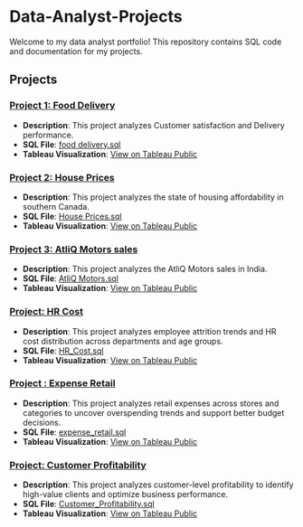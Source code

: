 # Data-Analyst-Projects

Welcome to my data analyst portfolio! This repository contains SQL code and documentation for my 
projects.

## Projects

### [Project 1: Food Delivery](project1/)
- **Description**: This project analyzes Customer satisfaction and Delivery performance.
- **SQL File**: [food delivery.sql](project1/food_delivery.sql)
- **Tableau Visualization**: [View on Tableau Public](https://public.tableau.com/app/profile/arya.rezvani/viz/FoodDeliveryDashboard_17382856202870/Dashboard1)

### [Project 2: House Prices](project2/)
- **Description**: This project analyzes the state of housing affordability in southern Canada.
- **SQL File**: [House Prices.sql](project2/house_prices.sql)
- **Tableau Visualization**: [View on Tableau Public]([https://public.tableau.com/...](https://public.tableau.com/app/profile/arya.rezvani/viz/houselisting/mapdashboard))

### [Project 3: AtliQ Motors sales](project3/)
- **Description**: This project analyzes the AtliQ Motors sales in India.
- **SQL File**: [AtliQ Motors.sql](project3/atliq_motors.sql)
- **Tableau Visualization**: [View on Tableau Public](https://public.tableau.com/app/profile/arya.rezvani/viz/AtliQMotors/Dashboard1)

### [Project: HR Cost](HR_Cost_Project/)
- **Description**: This project analyzes employee attrition trends and HR cost distribution across departments and age groups.
- **SQL File**: [HR_Cost.sql](HR_Cost_Project/HR_Cost.sql)
- **Tableau Visualization**: [View on Tableau Public](https://public.tableau.com/app/profile/arya.rezvani/viz/HRProject_17530470251710/Dashboard1)

### [Project : Expense Retail](expense_retail/)
- **Description**: This project analyzes retail expenses across stores and categories to uncover overspending trends and support better budget decisions.
- **SQL File**: [expense_retail.sql](expense_retail/expense_retail.sql)
- **Tableau Visualization**: [View on Tableau Public](https://public.tableau.com/app/profile/arya.rezvani/viz/expenseretail/Dashboard1)

### [Project: Customer Profitability](customer_profitability/)
- **Description**: This project analyzes customer-level profitability to identify high-value clients and optimize business performance.
- **SQL File**: [Customer_Profitability.sql](customer_profitability/customer_profitability.sql)
- **Tableau Visualization**: [View on Tableau Public](https://public.tableau.com/app/profile/arya.rezvani/viz/customerprofitability_17542890049150/overview)
